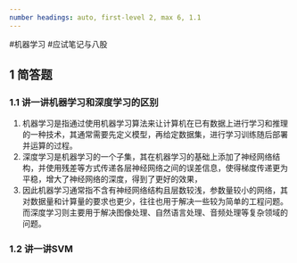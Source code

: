 ```yaml
---
number headings: auto, first-level 2, max 6, 1.1
---
```

#机器学习 #应试笔记与八股 

## 1 简答题

### 1.1 讲一讲机器学习和深度学习的区别

1. 机器学习是指通过使用机器学习算法来让计算机在已有数据上进行学习和推理的一种技术，其通常需要先定义模型，再给定数据集，进行学习训练随后部署并运算的过程。
2. 深度学习是机器学习的一个子集，其在机器学习的基础上添加了神经网络结构，并使用残差等方式传递各层神经网络之间的误差信息，使得梯度传递更为平稳，增大了神经网络的深度，得到了更好的效果，
3. 因此机器学习通常指不含有神经网络结构且层数较浅，参数量较小的网络，其对数据量和计算量的要求也更少，往往也用于解决一些较为简单的工程问题。而深度学习则主要用于解决图像处理、自然语言处理、音频处理等复杂领域的问题。

### 1.2 讲一讲SVM
